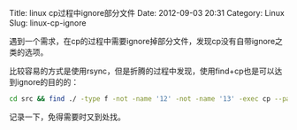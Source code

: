 Title: linux cp过程中ignore部分文件
Date: 2012-09-03 20:31
Category: Linux
Slug: linux-cp-ignore

遇到一个需求，在cp的过程中需要ignore掉部分文件，发现cp没有自带ignore之类的选项。

比较容易的方式是使用rsync，但是折腾的过程中发现，使用find+cp也是可以达到ignore的目的的：

```bash
cd src && find ./ -type f -not -name '12' -not -name '13' -exec cp --parents '{}' './dst/' \;
```

记录一下，免得需要时又到处找。

